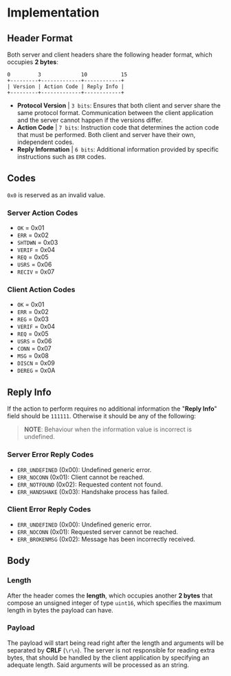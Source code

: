 # Implementation
## Header Format
Both server and client headers share the following header format, which occupies **2 bytes**:

    0         3             10           15
    +---------+-------------+------------+
    | Version | Action Code | Reply Info |
    +---------+-------------+------------+

- **Protocol Version** | `3 bits`: Ensures that both client and server share the same protocol format. Communication between the client application and the server cannot happen if the versions differ.
- **Action Code** | `7 bits`: Instruction code that determines the action code that must be performed. Both client and server have their own, independent codes.
- **Reply Information** | `6 bits`: Additional information provided by specific instructions such as `ERR` codes.

## Codes
`0x0` is reserved as an invalid value.

### Server Action Codes
- `OK` = 0x01
- `ERR` = 0x02
- `SHTDWN` = 0x03
- `VERIF` = 0x04
- `REQ` = 0x05
- `USRS` = 0x06
- `RECIV` = 0x07

### Client Action Codes
- `OK` = 0x01
- `ERR` = 0x02
- `REG` = 0x03
- `VERIF` = 0x04
- `REQ` = 0x05
- `USRS` = 0x06
- `CONN` = 0x07
- `MSG` = 0x08
- `DISCN` = 0x09
- `DEREG` = 0x0A

## Reply Info

If the action to perform requires no additional information the "**Reply Info**" field should be `111111`. Otherwise it should be any of the following:

> **NOTE**: Behaviour when the information value is incorrect is undefined.

### Server Error Reply Codes
- `ERR_UNDEFINED` (0x00): Undefined generic error.
- `ERR_NOCONN` (0x01): Client cannot be reached.
- `ERR_NOTFOUND` (0x02): Requested content not found.
- `ERR_HANDSHAKE` (0x03): Handshake process has failed.

### Client Error Reply Codes
- `ERR_UNDEFINED` (0x00): Undefined generic error.
- `ERR_NOCONN` (0x01): Requested server cannot be reached.
- `ERR_BROKENMSG` (0x02): Message has been incorrectly received.

## Body
### Length
After the header comes the **length**, which occupies another **2 bytes** that compose an unsigned integer of type `uint16`, which specifies the maximum length in bytes the payload can have.

### Payload
The payload will start being read right after the length and arguments will be separated by **CRLF** (`\r\n`). The server is not responsible for reading extra bytes, that should be handled by the client application by specifying an adequate length. Said arguments will be processed as an string.